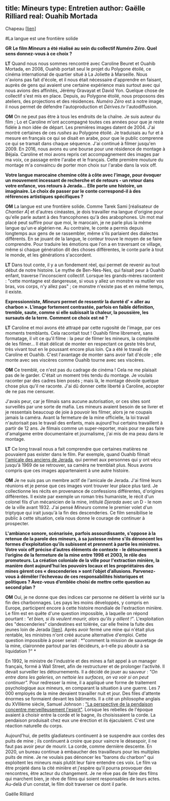 title: Mineurs
type: Entretien
author: Gaëlle Rilliard
real: Ouahib Mortada
---

Chapeau [[lien](https://telquel.ma/2018/01/19/revendiquent-les-manifestants-du-hirak-jerada_1576898)]


#La langue est une frontière solide

__GR__ **Le film *Mineurs* a été réalisé au sein du collectif *Numéro Zéro*. Quel sens donnez-vous à ce choix ?**


__LT__ Quand nous nous sommes rencontré avec Caroline Beuret et Ouahib Mortada, en 2008, Ouahib portait seul le projet du Polygone étoilé, ce cinéma international de quartier situé à La Joliette à Marseille. Nous n'avions pas fait d'école, et il nous était nécessaire d'apprendre en faisant, auprès de gens qui avaient une certaine expérience mais surtout avec qui nous avions des affinités, Jérémy Gravayat et David Yon. Quelque chose de collectif s'est mis en place. Depuis, au Polygone étoilé, nous proposons des ateliers, des projections et des résidences. *Numéro Zéro* est à notre image, il nous permet de défendre l'autoproduction et *Dérives.tv* l'autodiffusion.


__OM__ On ne peut pas être à tous les endroits de la chaîne. Je suis auteur du film ; Lo et Caroline m'ont accompagné toutes ces années pour que je reste fidèle à mon idée de départ. Les premières images datent de 2004. J'ai montré certaines de ces *rushes* au Polygone étoilé. Je traduisais au fur et à mesure en français ce qui se disait en arabe, pour que le public comprenne ce qui se tramait dans chaque séquence. J'ai continué à filmer jusqu'en 2009. En 2016, nous avons eu une bourse pour une résidence de montage à Béjaïa. Caroline et moi avons repris cet accompagnement des images par ma voix, ce passage entre l'arabe et le français. Cette première mouture du montage m'a convaincu de porter mon choix sur l'arabe dans la voix off. 


**Votre langue marocaine chemine côte à côte avec l’image, pour évoquer un mouvement incessant de recherche et de retours - un retour dans votre enfance, vos retours à Jerada… Elle porte une histoire, un imaginaire. Le choix de passer par le conte correspond-il à des références artistiques spécifiques ?**

__OM__ La langue est une frontière solide. Comme Tarek Sami [réalisateur de _Chantier A_] et d'autres cinéastes, je dois travailler ma langue d'origine pour qu'elle parle autant à des francophones qu'à des arabophones. Un mot mal placé peut suffire pour que moi, le marocain, je ne parle plus la même langue qu'un·e algérien·ne. Au contraire, le conte a permis depuis longtemps aux gens de se rassembler, même s'ils parlaient des dialectes différents. En se jouant de la langue, le conteur trouve le moyen de se faire comprendre. Pour traduire les émotions que l'on a en traversant ce village, même si chaque génération dit des choses différentes, le conte parle à tout le monde, et les générations s'accordent. 

__LT__ Dans tout conte, il y a un fondement réel, qui permet de revenir au tout début de notre histoire. Le mythe de Ben-Nes-Nes, qui faisait peur à Ouahib enfant, traverse l'inconscient collectif. Lorsque les grands-mères racontent  : "cette montagne est dangereuse, si vous y allez un monstre va mutiler vos bras, vos corps, n'y allez pas" ; ce monstre n'existe pas et en même temps, il existe. 

**Expressionniste, _Mineurs_ permet de ressentir la dureté d’ « aller au charbon ». L’image fortement contrastée, parfois en faible définition, tremble, saute, comme si elle subissait la chaleur, la poussière, les sursauts de la terre. Comment ce choix est né ?**

__LT__ Caroline et moi avons été attrapé par cette rugosité de l'image, par ces moments tremblants. Cela racontait tout ! Ouahib filme librement, sans formatage, il vit ce qu'il filme : la peur de filmer les mineurs, la complexité de les filmer… Il était délicat de monter en respectant ce geste très brut, très vivant tout en le poussant encore plus loin. Ça a été le travail de Caroline et Ouahib. C'est l'avantage de monter sans avoir fait d'école ; elle monte avec ses viscères comme Ouahib tourne avec ses viscères. 

__OM__ Ce tremblé, ce n'est pas du cadrage de cinéma ! Cela ne me plaisait pas de le garder. C'était un moment très tendu du montage. Je voulais raconter par des cadres bien posés ; mais là, le montage dévoile quelque chose plus qu'il ne raconte. J'ai dû donner cette liberté à Caroline, accepter de ne pas me censurer. 

J'avais peur, car je filmais sans aucune autorisation, or ces sites sont surveillés par une sorte de mafia. Les mineurs avaient besoin de se livrer et je ressentais beaucoup de joie à pouvoir les filmer, alors je ne coupais jamais la caméra. Avant la fermeture de la mine officielle, la loi travail n'autorisait pas le travail des enfants, mais aujourd'hui certains travaillent à partir de 12 ans. Je filmais comme un super-reporter, mais pour ne pas faire d'amalgame entre documentaire et journalisme, j'ai mis de ma peau dans le montage.

__LT__ Ce long travail nous a fait comprendre que certaines matières ne pouvaient pas exister dans le film. Par exemple, quand Ouahib filmait [l'amicale des anciens de Jerada](https://anciens-de-jerada.monsite-orange.fr), qui permet aux personnes qui y ont vécu jusqu'à 1969 de se retrouver, sa caméra ne tremblait plus. Nous avons compris que ces images appartenaient à une autre histoire. 

__OM__ Je ne suis pas un membre actif de l'amicale de Jerada. J'ai filmé leurs réunions et je pense que ces images vont trouver leur place plus tard. Je collectionne les récits en provenance de confessions différentes, d'origines différentes. Il existe par exemple un roman très humaniste, le récit d'un colonel fils d'un mécanicien de la mine, intitulé *Djerada* avec un D - le nom de la ville avant 1932. J'ai pensé *Mineurs* comme le premier volet d'un triptyque qui irait jusqu'à la fin des descenderies. Ce film sensibilise le public à cette situation, cela nous donne le courage de continuer à prospecter. 

**L'ambiance sonore, scénarisée, parfois assourdissante, s'oppose à la retenue de la parole des mineurs, à sa justesse même s'ils dénoncent les formes d’exploitation qu’ils subissent et prennent à partie les ministres. Votre voix off précise d’autres éléments de contexte - le détournement à l’origine de la fermeture de la mine entre 1998 et 2003, le rôle des promoteurs. La création coloniale de la ville pour l'extraction minière, la manière dont aujourd’hui les pouvoirs locaux et les propriétaires des mines gèrent ces « descenderies » sont l’objet d’allusions. Parvenez-vous à démêler l’écheveau de ces responsabilités historiques et politiques ? Avez-vous d’emblée choisi de mettre cette question au second plan ?**

__OM__ Oui, je ne donne que des indices car personne ne détient la vérité sur la fin des charbonnages. Les pays les moins développés, y compris en Europe, participent encore à cette histoire mondiale de l'extraction minière. Le film est en quête d'une question impossible, à laquelle on répond pourtant : *"et bien, si ils veulent mourir, alors qu'ils y aillent !"*. L'exploitation des "descenderies" clandestines est tolérée, car elle freine la fuite des jeunes loin de Jerada [[lien](http://tafra.ma/jerada-l-impossible-vie-apres-la-mine/)]. Après avoir fermé une mine qui n'était plus rentable, les ministres n'ont créé aucune alternative d'emploi. Cette question impossible à poser serait : *"comment la mission de sauvetage de la mine, claironnée partout par les décideurs, a-t-elle pu aboutir à sa liquidation ?" *

En 1992, le ministre de l'industrie et des mines a fait appel à un manager français, formé à Wall Street, afin de restructurer et de prolonger l'activité. Il devait surveiller les détournements. Il a décidé de jouer au sauveur : *"On entre dans les galeries, on nettoie les surfaces, on va voir si on peut continuer".* Pour redresser la mine, il a appliqué une forme de traitement psychologique aux mineurs, en comparant la situation à une guerre. Les 7 000 employés de la mine devaient travailler nuit et jour. Des files d'attente énormes se formaient devant les bâtiments. Il a cité un philosophe anglais du XVIIIème siècle, Samuel Johnson : ["La perspective de la pendaison concentre merveilleusement l'esprit"](https://www.ecole.org/fr/seance/5-c-est-impossible-donc-nous-reussirons-le-redressement-de-la-mine-de-jerada). Lorsque les rebelles de l'époque avaient à choisir entre la corde et le bagne, ils choisissaient la corde. La pendaison produisait chez eux une érection et ils éjaculaient. C'est une réaction naturelle du corps. 


Aujourd'hui, de petits gladiateurs continuent à se suspendre aux cordes des puits de mine ; ils continuent à croire que pour vaincre le désespoir, il ne faut pas avoir peur de mourir. La corde, comme dernière descente. En 2020, un bureau continue à embaucher des travailleurs pour les multiples puits de mine. Je ne voulais pas dénoncer les "barons du charbon" qui exploitent les mineurs mais plutôt leur faire entendre ces voix. Le film va être projeté dans la cité minière et j'espère qu'il pourra provoquer des rencontres, être acteur du changement. Je ne rêve pas de faire des films qui marchent bien, je rêve de films qui soient responsables de leurs actes. Au-delà d'un constat, le film doit traverser ce dont il parle.  


Gaëlle Rilliard
